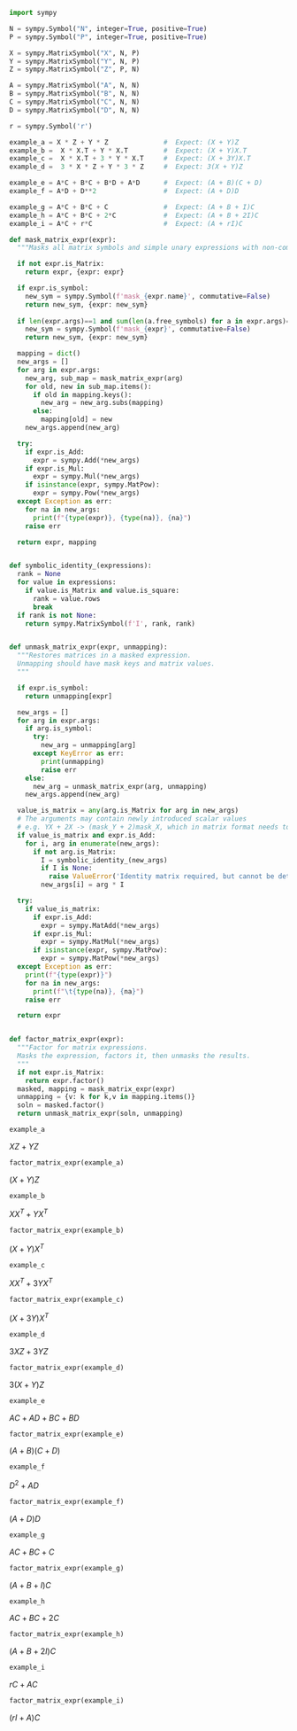 ```python
import sympy
```


```python
N = sympy.Symbol("N", integer=True, positive=True)
P = sympy.Symbol("P", integer=True, positive=True)

X = sympy.MatrixSymbol("X", N, P)
Y = sympy.MatrixSymbol("Y", N, P)
Z = sympy.MatrixSymbol("Z", P, N)

A = sympy.MatrixSymbol("A", N, N)
B = sympy.MatrixSymbol("B", N, N)
C = sympy.MatrixSymbol("C", N, N)
D = sympy.MatrixSymbol("D", N, N)

r = sympy.Symbol('r')

example_a = X * Z + Y * Z              #  Expect: (X + Y)Z
example_b =  X * X.T + Y * X.T         #  Expect: (X + Y)X.T
example_c =  X * X.T + 3 * Y * X.T     #  Expect: (X + 3Y)X.T
example_d =  3 * X * Z + Y * 3 * Z     #  Expect: 3(X + Y)Z

example_e = A*C + B*C + B*D + A*D      #  Expect: (A + B)(C + D)
example_f = A*D + D**2                 #  Expect: (A + D)D

example_g = A*C + B*C + C              #  Expect: (A + B + I)C
example_h = A*C + B*C + 2*C            #  Expect: (A + B + 2I)C
example_i = A*C + r*C                  #  Expect: (A + rI)C
```


```python
def mask_matrix_expr(expr):
  """Masks all matrix symbols and simple unary expressions with non-commutative Symbols."""

  if not expr.is_Matrix:
    return expr, {expr: expr}

  if expr.is_symbol:
    new_sym = sympy.Symbol(f'mask_{expr.name}', commutative=False)
    return new_sym, {expr: new_sym}
  
  if len(expr.args)==1 and sum(len(a.free_symbols) for a in expr.args)==1:
    new_sym = sympy.Symbol(f'mask_{expr}', commutative=False)
    return new_sym, {expr: new_sym}  

  mapping = dict()
  new_args = []  
  for arg in expr.args:
    new_arg, sub_map = mask_matrix_expr(arg)
    for old, new in sub_map.items():
      if old in mapping.keys():
        new_arg = new_arg.subs(mapping)
      else:
        mapping[old] = new
    new_args.append(new_arg)

  try:
    if expr.is_Add:
      expr = sympy.Add(*new_args)
    if expr.is_Mul:
      expr = sympy.Mul(*new_args)
    if isinstance(expr, sympy.MatPow):
      expr = sympy.Pow(*new_args)    
  except Exception as err:
    for na in new_args:
      print(f"{type(expr)}, {type(na)}, {na}")
    raise err

  return expr, mapping


def symbolic_identity_(expressions):
  rank = None
  for value in expressions:
    if value.is_Matrix and value.is_square:
      rank = value.rows
      break
  if rank is not None:
    return sympy.MatrixSymbol(f'I', rank, rank)


def unmask_matrix_expr(expr, unmapping):
  """Restores matrices in a masked expression.
  Unmapping should have mask keys and matrix values.
  """  

  if expr.is_symbol:
    return unmapping[expr]

  new_args = []
  for arg in expr.args:
    if arg.is_symbol:
      try:
        new_arg = unmapping[arg]
      except KeyError as err:
        print(unmapping)
        raise err
    else:
      new_arg = unmask_matrix_expr(arg, unmapping)
    new_args.append(new_arg)

  value_is_matrix = any(arg.is_Matrix for arg in new_args)    
  # The arguments may contain newly introduced scalar values
  # e.g. YX + 2X -> (mask_Y + 2)mask_X, which in matrix format needs to be (Y + 2I)X
  if value_is_matrix and expr.is_Add:
    for i, arg in enumerate(new_args):
      if not arg.is_Matrix:
        I = symbolic_identity_(new_args)
        if I is None:
          raise ValueError('Identity matrix required, but cannot be determined.')
        new_args[i] = arg * I

  try:
    if value_is_matrix:
      if expr.is_Add:
        expr = sympy.MatAdd(*new_args)
      if expr.is_Mul:
        expr = sympy.MatMul(*new_args)
      if isinstance(expr, sympy.MatPow):
        expr = sympy.MatPow(*new_args)    
  except Exception as err:
    print(f"{type(expr)}")
    for na in new_args:
      print(f"\t{type(na)}, {na}")
    raise err

  return expr


def factor_matrix_expr(expr):
  """Factor for matrix expressions.
  Masks the expression, factors it, then unmasks the results.
  """
  if not expr.is_Matrix:
    return expr.factor()
  masked, mapping = mask_matrix_expr(expr)
  unmapping = {v: k for k,v in mapping.items()}
  soln = masked.factor()
  return unmask_matrix_expr(soln, unmapping)
```


```python
example_a
```




$\displaystyle X Z + Y Z$




```python
factor_matrix_expr(example_a)
```




$\displaystyle \left(X + Y\right) Z$




```python
example_b
```




$\displaystyle X X^{T} + Y X^{T}$




```python
factor_matrix_expr(example_b)
```




$\displaystyle \left(X + Y\right) X^{T}$




```python
example_c
```




$\displaystyle X X^{T} + 3 Y X^{T}$




```python
factor_matrix_expr(example_c)
```




$\displaystyle \left(X + 3 Y\right) X^{T}$




```python
example_d
```




$\displaystyle 3 X Z + 3 Y Z$




```python
factor_matrix_expr(example_d)
```




$\displaystyle 3 \left(X + Y\right) Z$




```python
example_e
```




$\displaystyle A C + A D + B C + B D$




```python
factor_matrix_expr(example_e)
```




$\displaystyle \left(A + B\right) \left(C + D\right)$




```python
example_f
```




$\displaystyle D^{2} + A D$




```python
factor_matrix_expr(example_f)
```




$\displaystyle \left(A + D\right) D$




```python
example_g
```




$\displaystyle A C + B C + C$




```python
factor_matrix_expr(example_g)
```




$\displaystyle \left(A + B + I\right) C$




```python
example_h
```




$\displaystyle A C + B C + 2 C$




```python
factor_matrix_expr(example_h)
```




$\displaystyle \left(A + B + 2 I\right) C$




```python
example_i
```




$\displaystyle r C + A C$




```python
factor_matrix_expr(example_i)
```




$\displaystyle \left(r I + A\right) C$


